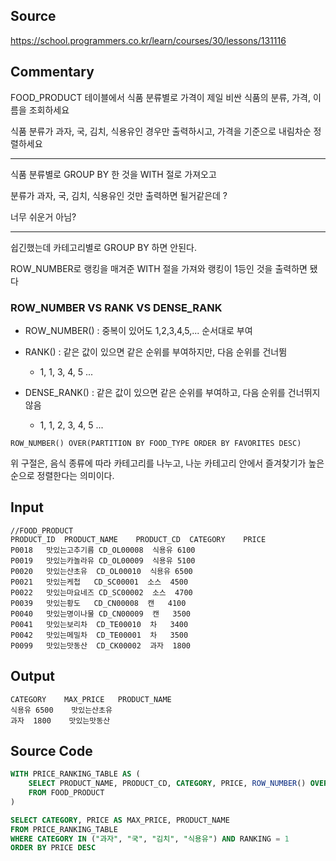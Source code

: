 ## Source

https://school.programmers.co.kr/learn/courses/30/lessons/131116


## Commentary 

FOOD_PRODUCT 테이블에서 식품 분류별로 가격이 제일 비싼 식품의 분류, 가격, 이름을 조회하세요

식품 분류가 과자, 국, 김치, 식용유인 경우만 출력하시고, 가격을 기준으로 내림차순 정렬하세요

----

식품 분류별로 GROUP BY 한 것을 WITH 절로 가져오고

분류가 과자, 국, 김치, 식용유인 것만 출력하면 될거같은데 ?

너무 쉬운거 아님? 

---

쉽긴했는데 카테고리별로 GROUP BY 하면 안된다. 

ROW_NUMBER로 랭킹을 매겨준 WITH 절을 가져와 랭킹이 1등인 것을 출력하면 됐다

### ROW_NUMBER VS RANK VS DENSE_RANK

- ROW_NUMBER() : 중복이 있어도 1,2,3,4,5,... 순서대로 부여

- RANK() : 같은 값이 있으면 같은 순위를 부여하지만, 다음 순위를 건너뜀 
    - 1, 1, 3, 4, 5 ...

- DENSE_RANK() : 같은 값이 있으면 같은 순위를 부여하고, 다음 순위를 건너뛰지 않음
    - 1, 1, 2, 3, 4, 5 ... 


`ROW_NUMBER() OVER(PARTITION BY FOOD_TYPE ORDER BY FAVORITES DESC)`

위 구절은, 음식 종류에 따라 카테고리를 나누고, 나눈 카테고리 안에서 즐겨찾기가 높은 순으로 정렬한다는 의미이다.



## Input
```
//FOOD_PRODUCT
PRODUCT_ID	PRODUCT_NAME	PRODUCT_CD	CATEGORY	PRICE
P0018	맛있는고추기름	CD_OL00008	식용유	6100
P0019	맛있는카놀라유	CD_OL00009	식용유	5100
P0020	맛있는산초유	CD_OL00010	식용유	6500
P0021	맛있는케첩	CD_SC00001	소스	4500
P0022	맛있는마요네즈	CD_SC00002	소스	4700
P0039	맛있는황도	CD_CN00008	캔	4100
P0040	맛있는명이나물	CD_CN00009	캔	3500
P0041	맛있는보리차	CD_TE00010	차	3400
P0042	맛있는메밀차	CD_TE00001	차	3500
P0099	맛있는맛동산	CD_CK00002	과자	1800
```

## Output
```
CATEGORY	MAX_PRICE	PRODUCT_NAME
식용유	6500	맛있는산초유
과자	1800	맛있는맛동산
```

## Source Code
```sql
WITH PRICE_RANKING_TABLE AS (
    SELECT PRODUCT_NAME, PRODUCT_CD, CATEGORY, PRICE, ROW_NUMBER() OVER(PARTITION BY CATEGORY ORDER BY PRICE DESC) AS RANKING
    FROM FOOD_PRODUCT
)

SELECT CATEGORY, PRICE AS MAX_PRICE, PRODUCT_NAME
FROM PRICE_RANKING_TABLE
WHERE CATEGORY IN ("과자", "국", "김치", "식용유") AND RANKING = 1
ORDER BY PRICE DESC
```